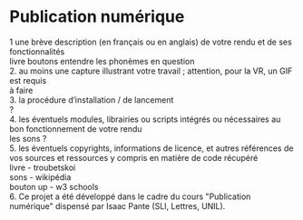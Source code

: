 # Publication numérique

<p>
1 une brève description (en français ou en anglais) de votre rendu et de ses fonctionnalités <br>
livre boutons entendre les phonèmes en question <br>
2. au moins une capture illustrant votre travail ; attention, pour la VR, un GIF est requis <br>
à faire <br>
3. la procédure d’installation / de lancement <br>
? <br>
4. les éventuels modules, librairies ou scripts intégrés ou nécessaires au bon fonctionnement de votre rendu <br>
les sons ? <br>
5. les éventuels copyrights, informations de licence, et autres références de vos sources et ressources y compris en matière de code récupéré <br>
livre - troubetskoi <br>
sons - wikipédia <br>
bouton up - w3 schools <br>
6. Ce projet a été développé dans le cadre du cours "Publication numérique" dispensé par Isaac Pante (SLI, Lettres, UNIL).</p>